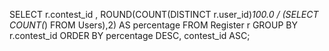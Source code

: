 SELECT r.contest_id , ROUND(COUNT(DISTINCT r.user_id)*100.0 / (SELECT COUNT(*) FROM Users),2) AS percentage
 FROM  Register r GROUP BY r.contest_id
 ORDER BY percentage DESC, contest_id ASC;
